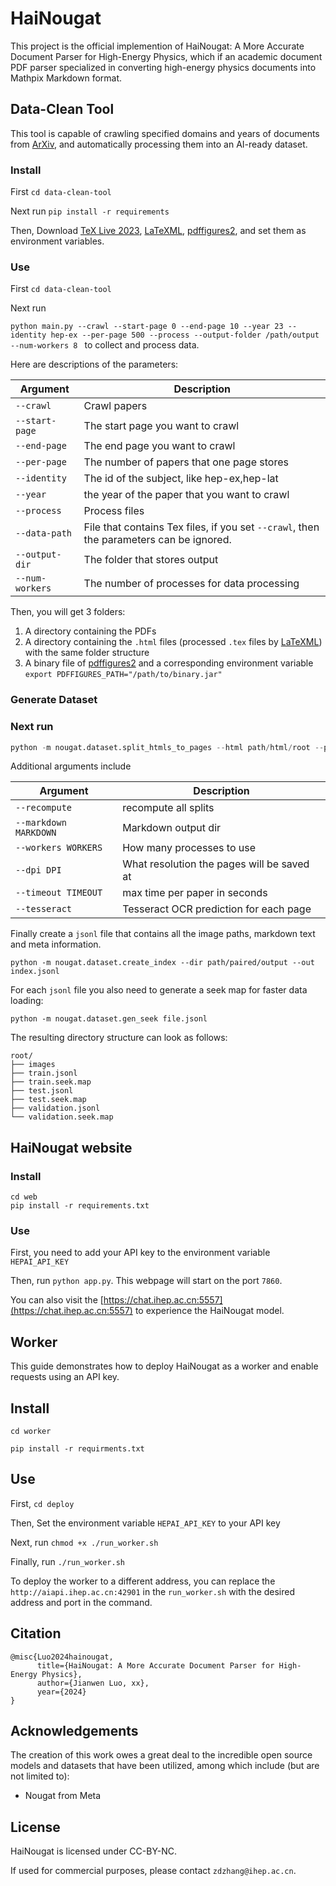 # HaiNougat


This project is the official implemention of HaiNougat: A More Accurate Document Parser for High-Energy Physics, which if an academic document PDF parser specialized in converting high-energy physics documents into Mathpix Markdown format.

## Data-Clean Tool

This tool is capable of crawling specified domains and years of documents from [ArXiv](https://arxiv.org/), and automatically processing them into an AI-ready dataset.

### Install

First `cd data-clean-tool`

Next run `pip install -r requirements`

Then, Download [TeX Live 2023](https://tug.org/texlive/), [LaTeXML](https://github.com/brucemiller/LaTeXML), [pdffigures2](https://github.com/allenai/pdffigures2), and set them as environment variables.

### Use

First `cd data-clean-tool`

Next run

`python main.py --crawl --start-page 0 --end-page 10 --year 23 --identity hep-ex --per-page 500 --process --output-folder /path/output --num-workers 8 `  to collect and process data.

Here are  descriptions of the parameters:

| Argument        | Description                                                  |
| --------------- | ------------------------------------------------------------ |
| `--crawl`       | Crawl papers                                                 |
| `--start-page`  | The start page you want to crawl                             |
| `--end-page`    | The end page you want to crawl                               |
| `--per-page`    | The number of papers that one page stores                    |
| `--identity`    | The id of the subject, like hep-ex,hep-lat                   |
| `--year`        | the year of the paper that you want to crawl                 |
| `--process`     | Process files                                                |
| `--data-path`   | File that contains Tex files, if you set `--crawl`,  then the parameters can be ignored. |
| `--output-dir`  | The folder that stores output                                |
| `--num-workers` | The number of processes for data processing                  |

Then, you will get 3 folders:

1. A directory containing the PDFs
2. A directory containing the `.html` files (processed `.tex` files by [LaTeXML](https://math.nist.gov/~BMiller/LaTeXML/)) with the same folder structure
3. A binary file of [pdffigures2](https://github.com/allenai/pdffigures2) and a corresponding environment variable `export PDFFIGURES_PATH="/path/to/binary.jar"`

### Generate Dataset

### Next run

```python
python -m nougat.dataset.split_htmls_to_pages --html path/html/root --pdfs path/pdf/root --out path/paired/output --figure path/pdffigures/outputs
```

Additional arguments include

| Argument              | Description                                |
| --------------------- | ------------------------------------------ |
| `--recompute`         | recompute all splits                       |
| `--markdown MARKDOWN` | Markdown output dir                        |
| `--workers WORKERS`   | How many processes to use                  |
| `--dpi DPI`           | What resolution the pages will be saved at |
| `--timeout TIMEOUT`   | max time per paper in seconds              |
| `--tesseract`         | Tesseract OCR prediction for each page     |

Finally create a `jsonl` file that contains all the image paths, markdown text and meta information.

```
python -m nougat.dataset.create_index --dir path/paired/output --out index.jsonl
```

For each `jsonl` file you also need to generate a seek map for faster data loading:

```
python -m nougat.dataset.gen_seek file.jsonl
```

The resulting directory structure can look as follows:

```
root/
├── images
├── train.jsonl
├── train.seek.map
├── test.jsonl
├── test.seek.map
├── validation.jsonl
└── validation.seek.map
```

## HaiNougat website

### Install

```
cd web
pip install -r requirements.txt
```

### Use

First, you need to add your API key to the environment variable `HEPAI_API_KEY`

Then, run `python app.py`. This webpage will start on the port `7860`.

You can also visit the [https://chat.ihep.ac.cn:5557](https://chat.ihep.ac.cn:5557) to experience the HaiNougat model.

## Worker

This guide demonstrates how to deploy HaiNougat as a worker and enable requests using an API key. 

## Install

```
cd worker

pip install -r requirments.txt
```

## Use

First, `cd deploy`

Then, Set the environment variable `HEPAI_API_KEY` to your API key 

Next, run `chmod +x ./run_worker.sh`

Finally, run `./run_worker.sh`

To deploy the worker to a different address, you can replace the `http://aiapi.ihep.ac.cn:42901`  in the `run_worker.sh` with the desired address and port in the command. 

## Citation

```
@misc{Luo2024hainougat,
      title={HaiNougat: A More Accurate Document Parser for High-Energy Physics}, 
      author={Jianwen Luo, xx},
      year={2024}
}
```

## Acknowledgements

The creation of this work owes a great deal to the incredible open source models and datasets that have been utilized, among which include (but are not limited to):

* Nougat from Meta


## License

HaiNougat is licensed under CC-BY-NC.

If used for commercial purposes, please contact `zdzhang@ihep.ac.cn`.
